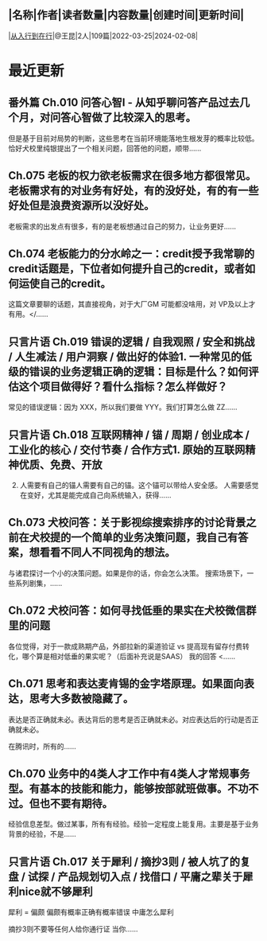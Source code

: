 |名称|作者|读者数量|内容数量|创建时间|更新时间|
---
|[从入行到在行](https://xiaobot.net/p/never?refer=0b133df9-27dc-423b-8101-639049001c13)|@王昆|2人|109篇|2022-03-25|2024-02-08|

# 最近更新
## 番外篇 Ch.010 问答心智I - 从知乎聊问答产品过去几个月，对问答心智做了比较深入的思考。
但是基于目前对局势的判断，这些思考在当前环境能落地生根发芽的概率比较低。
恰好犬校里纯银提出了一个相关问题，回答他的问题，顺带......
## Ch.075 老板的权力欲老板需求在很多地方都很常见。老板需求有的对业务有好处，有的没好处，有的有一些好处但是浪费资源所以没好处。

老板需求的出发点有很多，有的是老板想通过自己的努力，让业务更好......
## Ch.074 老板能力的分水岭之一：credit授予我常聊的credit话题是，下位者如何提升自己的credit，或者如何运使自己的credit。
这篇文章要聊的话题，其直接视角，对于大厂GM 可能都没啥用，对 VP及以上才有用。</......
## 只言片语 Ch.019 错误的逻辑 / 自我观照 / 安全和挑战 / 人生减法 / 用户洞察 / 做出好的体验1. 一种常见的低级的错误的业务逻辑正确的逻辑：目标是什么？如何评估这个项目做得好？看什么指标？怎么样做好？
常见的错误逻辑：因为 XXX，所以我们要做 YYY。我们打算怎么做 ZZ......
## 只言片语 Ch.018 互联网精神 / 锚 / 周期 / 创业成本 / 工业化的核心 / 交付节奏 / 合作方式1. 原始的互联网精神优质、免费、开放

2. 人需要有自己的锚人需要有自己的锚。这个锚可以带给人安全感。
人需要感觉在变好，尤其是能完成自己向系统输入，获得......
## Ch.073 犬校问答：关于影视综搜索排序的讨论背景之前在犬校提的一个简单的业务决策问题，我自己有答案，想看看不同人不同视角的想法。
与诸君探讨一个小的决策问题。如果是你的话，你会怎么决策。
搜索场景下，一些系列剧集，......
## Ch.072 犬校问答：如何寻找低垂的果实在犬校微信群里的问题
各位觉得，对于一款成熟期产品，外部拉新的渠道验证 vs 提高现有留存付费转化，哪个算是相对低垂的果实呢？（后面补充说是SAAS）
我的回答
<......
## Ch.071 思考和表达麦肯锡的金字塔原理。如果面向表达，思考大多数被隐藏了。
表达是否正确就未必。表达背后的思考是否正确就未必。对应表达后的行动是否正确就未必。

在腾讯时，所有的......
## Ch.070 业务中的4类人才工作中有4类人才常规事务型。有基本的技能和能力，能够按部就班做事。不功不过。但也不要有期待。
经验信息差型。做过某事，所有有经验。经验一定程度上能复用。主要是基于业务背景的经验，不是......
## 只言片语 Ch.017 关于犀利 / 摘抄3则 / 被人坑了的复盘 / 试探 / 产品规划切入点 / 找借口 / 平庸之辈关于犀利nice就不够犀利
犀利 = 偏颇
偏颇有概率正确有概率错误
中庸怎么犀利

摘抄3则不要等任何人给你通行证
当你......

